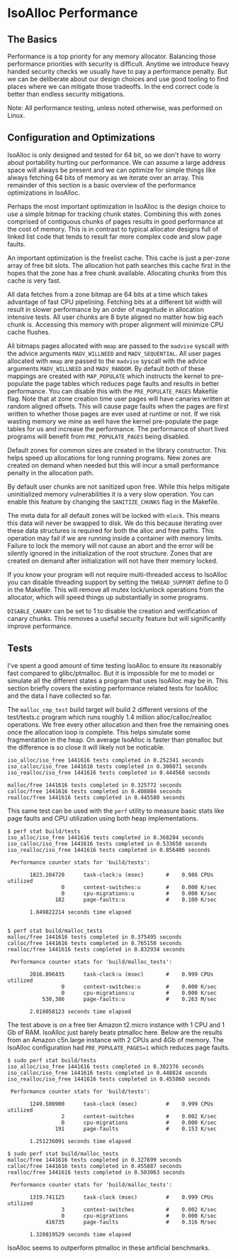 # IsoAlloc Performance

## The Basics

Performance is a top priority for any memory allocator. Balancing those performance priorities with security is difficult. Anytime we introduce heavy handed security checks we usually have to pay a performance penalty. But we can be deliberate about our design choices and use good tooling to find places where we can mitigate those tradeoffs. In the end correct code is better than endless security mitigations.

Note: All performance testing, unless noted otherwise, was performed on Linux.

## Configuration and Optimizations

IsoAlloc is only designed and tested for 64 bit, so we don't have to worry about portability hurting our performance. We can assume a large address space will always be present and we can optimize for simple things like always fetching 64 bits of memory as we iterate over an array. This remainder of this section is a basic overview of the performance optimizations in IsoAlloc.

Perhaps the most important optimization in IsoAlloc is the design choice to use a simple bitmap for tracking chunk states. Combining this with zones comprised of contiguous chunks of pages results in good performance at the cost of memory. This is in contrast to typical allocator designs full of linked list code that tends to result far more complex code and slow page faults.

An important optimization is the freelist cache. This cache is just a per-zone array of free bit slots. The allocation hot path searches this cache first in the hopes that the zone has a free chunk available. Allocating chunks from this cache is very fast.

All data fetches from a zone bitmap are 64 bits at a time which takes advantage of fast CPU pipelining. Fetching bits at a different bit width will result in slower performance by an order of magnitude in allocation intensive tests. All user chunks are 8 byte aligned no matter how big each chunk is. Accessing this memory with proper alignment will minimize CPU cache flushes.

All bitmaps pages allocated with `mmap` are passed to the `madvise` syscall with the advice arguments `MADV_WILLNEED` and `MADV_SEQUENTIAL`. All user pages allocated with `mmap` are passed to the `madvise` syscall with the advice arguments `MADV_WILLNEED` and `MADV_RANDOM`. By default both of these mappings are created with `MAP_POPULATE` which instructs the kernel to pre-populate the page tables which reduces page faults and results in better performance. You can disable this with the `PRE_POPULATE_PAGES` Makefile flag. Note that at zone creation time user pages will have canaries written at random aligned offsets. This will cause page faults when the pages are first written to whether those pages are ever used at runtime or not. If we risk wasting memory we mine as well have the kernel pre-populate the page tables for us and increase the performance. The performance of short lived programs will benefit from `PRE_POPULATE_PAGES` being disabled.

Default zones for common sizes are created in the library constructor. This helps speed up allocations for long running programs. New zones are created on demand when needed but this will incur a small performance penalty in the allocation path.

By default user chunks are not sanitized upon free. While this helps mitigate uninitialized memory vulnerabilities it is a very slow operation. You can enable this feature by changing the `SANITIZE_CHUNKS` flag in the Makefile.

The meta data for all default zones will be locked with `mlock`. This means this data will never be swapped to disk. We do this because iterating over these data structures is required for both the alloc and free paths. This operation may fail if we are running inside a container with memory limits. Failure to lock the memory will not cause an abort and the error will be silently ignored in the initialization of the root structure. Zones that are created on demand after initialization will not have their memory locked.

If you know your program will not require multi-threaded access to IsoAlloc you can disable threading support by setting the `THREAD_SUPPORT` define to 0 in the Makefile. This will remove all mutex lock/unlock operations from the allocator, which will speed things up substantially in some programs.

`DISABLE_CANARY` can be set to 1 to disable the creation and verification of canary chunks. This removes a useful security feature but will significantly improve performance.

## Tests

I've spent a good amount of time testing IsoAlloc to ensure its reasonably fast compared to glibc/ptmalloc. But it is impossible for me to model or simulate all the different states a program that uses IsoAlloc may be in. This section briefly covers the existing performance related tests for IsoAlloc and the data I have collected so far.

The `malloc_cmp_test` build target will build 2 different versions of the test/tests.c program which runs roughly 1.4 million alloc/calloc/realloc operations. We free every other allocation and then free the remaining ones once the allocation loop is complete. This helps simulate some fragmentation in the heap. On average IsoAlloc is faster than ptmalloc but the difference is so close it will likely not be noticable.

```
iso_alloc/iso_free 1441616 tests completed in 0.252341 seconds
iso_calloc/iso_free 1441616 tests completed in 0.308071 seconds
iso_realloc/iso_free 1441616 tests completed in 0.444568 seconds

malloc/free 1441616 tests completed in 0.325772 seconds
calloc/free 1441616 tests completed in 0.408884 seconds
realloc/free 1441616 tests completed in 0.445580 seconds
```
This same test can be used with the `perf` utility to measure basic stats like page faults and CPU utilization using both heap implementations.

```
$ perf stat build/tests
iso_alloc/iso_free 1441616 tests completed in 0.368204 seconds
iso_calloc/iso_free 1441616 tests completed in 0.533650 seconds
iso_realloc/iso_free 1441616 tests completed in 0.856406 seconds

 Performance counter stats for 'build/tests':

       1823.204720      task-clock:u (msec)       #    0.986 CPUs utilized          
                 0      context-switches:u        #    0.000 K/sec                  
                 0      cpu-migrations:u          #    0.000 K/sec                  
               182      page-faults:u             #    0.100 K/sec                  

       1.849822214 seconds time elapsed


$ perf stat build/malloc_tests 
malloc/free 1441616 tests completed in 0.375495 seconds
calloc/free 1441616 tests completed in 0.765150 seconds
realloc/free 1441616 tests completed in 0.832934 seconds

 Performance counter stats for 'build/malloc_tests':

       2016.896435      task-clock:u (msec)       #    0.999 CPUs utilized          
                 0      context-switches:u        #    0.000 K/sec                  
                 0      cpu-migrations:u          #    0.000 K/sec                  
           530,386      page-faults:u             #    0.263 M/sec                  

       2.018058123 seconds time elapsed
```

The test above is on a free tier Amazon t2.micro instance with 1 CPU and 1 Gb of RAM. IsoAlloc just barely beats ptmalloc here. Below are the results from an Amazon c5n.large instance with 2 CPUs and 4Gb of memory. The IsoAlloc configuration had `PRE_POPULATE_PAGES=1` which reduces page faults.

```
$ sudo perf stat build/tests
iso_alloc/iso_free 1441616 tests completed in 0.302376 seconds
iso_calloc/iso_free 1441616 tests completed in 0.448824 seconds
iso_realloc/iso_free 1441616 tests completed in 0.455860 seconds

 Performance counter stats for 'build/tests':

       1249.500900      task-clock (msec)         #    0.999 CPUs utilized          
                 2      context-switches          #    0.002 K/sec                  
                 0      cpu-migrations            #    0.000 K/sec                  
               191      page-faults               #    0.153 K/sec                  

       1.251236091 seconds time elapsed

$ sudo perf stat build/malloc_tests 
malloc/free 1441616 tests completed in 0.327699 seconds
calloc/free 1441616 tests completed in 0.455887 seconds
realloc/free 1441616 tests completed in 0.503063 seconds

 Performance counter stats for 'build/malloc_tests':

       1319.741125      task-clock (msec)         #    0.999 CPUs utilized          
                 3      context-switches          #    0.002 K/sec                  
                 0      cpu-migrations            #    0.000 K/sec                  
            416735      page-faults               #    0.316 M/sec                  

       1.320819529 seconds time elapsed
```

IsoAlloc seems to outperform ptmalloc in these artificial benchmarks.
